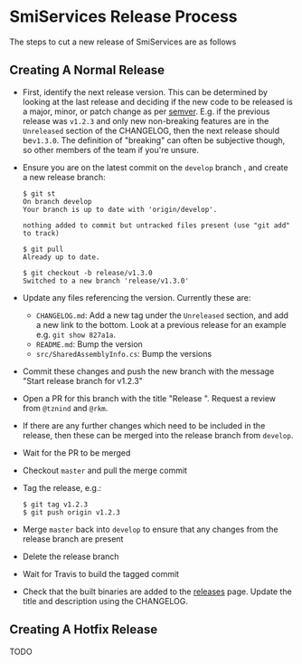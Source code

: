 # SmiServices Release Process

The steps to cut a new release of SmiServices are as follows

## Creating A Normal Release

-   First, identify the next release version. This can be determined by looking at the last release and deciding if the new code to be released is a major, minor, or patch change as per [semver](https://semver.org). E.g. if the previous release was `v1.2.3` and only new non-breaking features are in the `Unreleased` section of the CHANGELOG, then the next release should be`v1.3.0`. The definition of "breaking" can often be subjective though, so other members of the team if you're unsure.

-   Ensure you are on the latest commit on the `develop` branch , and create a new release branch:

    ```console
    $ git st
    On branch develop
    Your branch is up to date with 'origin/develop'.

    nothing added to commit but untracked files present (use "git add" to track)

    $ git pull
    Already up to date.

    $ git checkout -b release/v1.3.0
    Switched to a new branch 'release/v1.3.0'
    ```

-   Update any files referencing the version. Currently these are:
    -   `CHANGELOG.md`: Add a new tag under the `Unreleased` section, and add a new link to the bottom. Look at a previous release for an example e.g. `git show 827a1a`.
    -   `README.md`: Bump the version
    -   `src/SharedAssemblyInfo.cs`: Bump the versions

-   Commit these changes and push the new branch with the message "Start release branch for v1.2.3"
-   Open a PR for this branch with the title "Release <version>". Request a review from `@tznind` and `@rkm`.
-   If there are any further changes which need to be included in the release, then these can be merged into the release branch from `develop`.
-   Wait for the PR to be merged
-   Checkout `master` and pull the merge commit
-   Tag the release, e.g.:

    ```console
    $ git tag v1.2.3
    $ git push origin v1.2.3
    ```

-   Merge `master` back into `develop` to ensure that any changes from the release branch are present
-   Delete the release branch
-   Wait for Travis to build the tagged commit
-   Check that the built binaries are added to the [releases](https://github.com/SMI/SmiServices/releases) page. Update the title and description using the CHANGELOG.

## Creating A Hotfix Release

TODO
